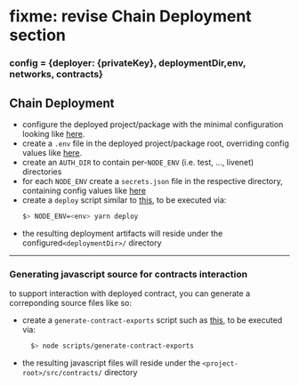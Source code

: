 # fixme: revise Chain Deployment section

### config = {deployer: {privateKey}, deploymentDir,env, networks, contracts}

## Chain Deployment
- configure the deployed project/package with the minimal configuration looking like [here](templates/config).
- create a `.env` file in the deployed project/package root, overriding config values like [here](templates/.env).
- create an `AUTH_DIR` to contain per-`NODE_ENV` (i.e. test, ..., livenet) directories
- for each `NODE_ENV` create a `secrets.json` file in the respective directory, containing config values like [here](templates/secrets.json)
- create a `deploy` script similar to [this](templates/deploy.js), to be executed via:
    ```bash
    $> NODE_ENV=<env> yarn deploy
    ```
- the resulting deployment artifacts will reside under the configured`<deploymentDir>/` directory

---
### Generating javascript source for contracts interaction
to support interaction with deployed contract, you can generate a correponding source files like so:
- create a `generate-contract-exports` script such as [this](scripts/generate-contract-exports.js), to be executed via:
    ```bash
      $> node scripts/generate-contract-exports
    ```
- the resulting javascript files will reside under the `<project-root>/src/contracts/` directory


